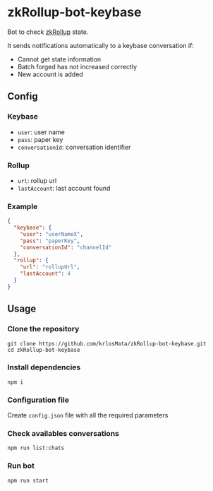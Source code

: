 # zkRollup-bot-keybase
Bot to check [zkRollup](https://github.com/iden3/rollup/blob/testnet/README.md) state.

It sends notifications automatically to a keybase conversation if:
  - Cannot get state information
  - Batch forged has not increased correctly
  - New account is added

## Config
### Keybase
- `user`: user name
- `pass`: paper key
- `conversationId`: conversation identifier

### Rollup
- `url`: rollup url
- `lastAccount`: last account found

### Example
```json
{
  "keybase": {
    "user": "userNameX",
    "pass": "paperKey",
    "conversationId": "channelId"
  },
  "rollup": {
    "url": "rollupUrl",
    "lastAccount": 4
  }
}
```

## Usage
### Clone the repository
```bash=
git clone https://github.com/krlosMata/zkRollup-bot-keybase.git
cd zkRollup-bot-keybase
```

### Install dependencies
```bash=
npm i
```

### Configuration file
Create `config.json` file with all the required parameters

### Check availables conversations
```bash=
npm run list:chats
```

### Run bot
```bash=
npm run start
```
